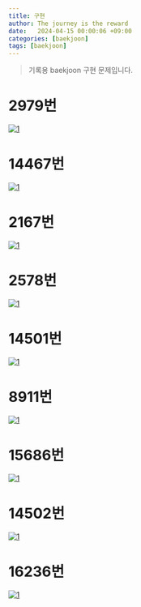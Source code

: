 ```yaml
---
title: 구현
author: The journey is the reward
date:   2024-04-15 00:00:06 +09:00
categories: [baekjoon]
tags: [baekjoon]
---
```


> 기록용 baekjoon 구현 문제입니다.

# 2979번

<a  href="https://github.com/LeeNaYoung240/LeeNaYoung240.github.io/assets/107848521/02785756-0f9e-4cd0-869f-f53cf7ed0252"  class="popup img-link"><img  src="https://github.com/LeeNaYoung240/LeeNaYoung240.github.io/assets/107848521/02785756-0f9e-4cd0-869f-f53cf7ed0252"  alt="1"  loading="lazy"></a>  

# 14467번

<a  href="https://github.com/LeeNaYoung240/LeeNaYoung240.github.io/assets/107848521/53d4d8d6-1306-49b2-81ec-f0d6909681d8"  class="popup img-link"><img  src="https://github.com/LeeNaYoung240/LeeNaYoung240.github.io/assets/107848521/53d4d8d6-1306-49b2-81ec-f0d6909681d8"  alt="1"  loading="lazy"></a>  

# 2167번
<a  href="https://github.com/LeeNaYoung240/LeeNaYoung240.github.io/assets/107848521/5c12683a-84b9-4c8f-86dd-a30fa94dbf23"  class="popup img-link"><img  src="https://github.com/LeeNaYoung240/LeeNaYoung240.github.io/assets/107848521/5c12683a-84b9-4c8f-86dd-a30fa94dbf23"  alt="1"  loading="lazy"></a>  


# 2578번
<a  href="https://github.com/LeeNaYoung240/LeeNaYoung240.github.io/assets/107848521/38d08aa8-dbca-497d-905a-e9683d3842d0"  class="popup img-link"><img  src="https://github.com/LeeNaYoung240/LeeNaYoung240.github.io/assets/107848521/38d08aa8-dbca-497d-905a-e9683d3842d0"  alt="1"  loading="lazy"></a>  

# 14501번
<a  href="https://github.com/LeeNaYoung240/LeeNaYoung240.github.io/assets/107848521/c92dc21f-c534-48ff-8c1b-7c566f99572c"  class="popup img-link"><img  src="https://github.com/LeeNaYoung240/LeeNaYoung240.github.io/assets/107848521/c92dc21f-c534-48ff-8c1b-7c566f99572c"  alt="1"  loading="lazy"></a>  

# 8911번
<a  href="https://github.com/LeeNaYoung240/LeeNaYoung240.github.io/assets/107848521/e758346c-35a3-4e40-a754-e8ac01449cda"  class="popup img-link"><img  src="https://github.com/LeeNaYoung240/LeeNaYoung240.github.io/assets/107848521/e758346c-35a3-4e40-a754-e8ac01449cda"  alt="1"  loading="lazy"></a>  

# 15686번
<a  href="https://github.com/LeeNaYoung240/LeeNaYoung240.github.io/assets/107848521/042e97d6-fd8e-4cba-a1fb-c109c029c7c4"  class="popup img-link"><img  src="https://github.com/LeeNaYoung240/LeeNaYoung240.github.io/assets/107848521/042e97d6-fd8e-4cba-a1fb-c109c029c7c4"  alt="1"  loading="lazy"></a>  

# 14502번
<a  href="https://github.com/LeeNaYoung240/LeeNaYoung240.github.io/assets/107848521/4d97c84d-d2e3-44d8-a289-8f49525cd8e1"  class="popup img-link"><img  src="https://github.com/LeeNaYoung240/LeeNaYoung240.github.io/assets/107848521/4d97c84d-d2e3-44d8-a289-8f49525cd8e1"  alt="1"  loading="lazy"></a>  

# 16236번
<a  href="https://github.com/LeeNaYoung240/LeeNaYoung240.github.io/assets/107848521/7b678f6d-04d7-4e9a-9891-cc3343669e14"  class="popup img-link"><img  src="https://github.com/LeeNaYoung240/LeeNaYoung240.github.io/assets/107848521/7b678f6d-04d7-4e9a-9891-cc3343669e14"  alt="1"  loading="lazy"></a>  